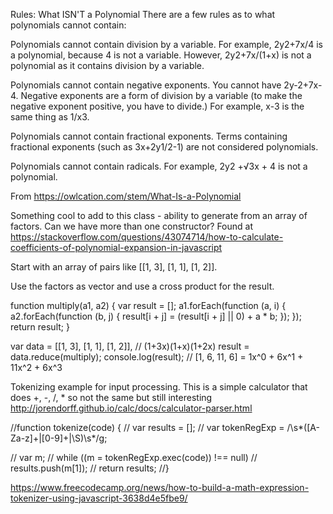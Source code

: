 
Rules: What ISN'T a Polynomial
There are a few rules as to what polynomials cannot contain:

Polynomials cannot contain division by a variable.
For example, 2y2+7x/4 is a polynomial, because 4 is not a variable. However, 2y2+7x/(1+x) is not a polynomial as it contains division by a variable.

Polynomials cannot contain negative exponents.
You cannot have 2y-2+7x-4. Negative exponents are a form of division by a variable (to make the negative exponent positive, you have to divide.) For example, x-3 is the same thing as 1/x3.

Polynomials cannot contain fractional exponents.
Terms containing fractional exponents (such as 3x+2y1/2-1) are not considered polynomials.

Polynomials cannot contain radicals.
For example, 2y2 +√3x + 4 is not a polynomial.

From <https://owlcation.com/stem/What-Is-a-Polynomial>


Something cool to add to this class - ability to generate from an array of factors. Can we have more than one constructor?
Found at https://stackoverflow.com/questions/43074714/how-to-calculate-coefficients-of-polynomial-expansion-in-javascript

Start with an array of pairs like [[1, 3], [1, 1], [1, 2]].

Use the factors as vector and use a cross product for the result.

function multiply(a1, a2) {
    var result = [];
    a1.forEach(function (a, i) {
        a2.forEach(function (b, j) {
            result[i + j] = (result[i + j] || 0) + a * b;
        });
    });
    return result;
}

var data = [[1, 3], [1, 1], [1, 2]], // (1+3x)(1+x)(1+2x)
result = data.reduce(multiply);
console.log(result);                 // [1, 6, 11, 6] = 1x^0 + 6x^1 + 11x^2 + 6x^3


Tokenizing example for input processing. This is a simple calculator that does +, -, /, * so not the same but still interesting
http://jorendorff.github.io/calc/docs/calculator-parser.html

//function tokenize(code) {
//    var results = [];
//    var tokenRegExp = /\s*([A-Za-z]+|[0-9]+|\S)\s*/g;

//    var m;
//    while ((m = tokenRegExp.exec(code)) !== null)
//        results.push(m[1]);
//    return results;
//}


https://www.freecodecamp.org/news/how-to-build-a-math-expression-tokenizer-using-javascript-3638d4e5fbe9/
